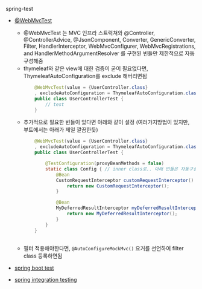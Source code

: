 spring-test

- [@WebMvcTest](https://docs.spring.io/spring-boot/docs/2.7.10/reference/htmlsingle/#features.testing.spring-boot-applications.spring-mvc-tests)
  - @WebMvcTest 는 MVC 인프라 스트럭쳐와 @Controller, @ControllerAdvice, @JsonComponent, Converter, GenericConverter, Filter, HandlerInterceptor, WebMvcConfigurer, WebMvcRegistrations, and HandlerMethodArgumentResolver 를 구현된 빈들만 제한적으로 자동구성해줌
  - thymeleaf와 같은 view에 대한 검증이 굳이 필요없다면, ThymeleafAutoConfiguration를 exclude 해버리면됨
    ```java
        @WebMvcTest(value = {UserController.class}
        , excludeAutoConfiguration = ThymeleafAutoConfiguration.class)
        public class UserControllerTest { 
            // test
        }
    ```
  - 추가적으로 필요한 빈들이 있다면 아래와 같이 설정 (여러가지방법이 있지만, 부트에서는 아래가 제일 깔끔한듯)
    ```java
        @WebMvcTest(value = {UserController.class}
        , excludeAutoConfiguration = ThymeleafAutoConfiguration.class)
        public class UserControllerTest { 

            @TestConfiguration(proxyBeanMethods = false)
            static class Config { // inner class로.. 아래 빈들은 자동구성으로 못찾은 대상
                @Bean
                CustomRequestInterceptor customRequestInterceptor() {
                    return new CustomRequestInterceptor();
                }

                @Bean
                MyDeferredResultInterceptor myDeferredResultInterceptor() {
                    return new MyDeferredResultInterceptor();
                }
            }
        }
        
    ```
  - 필터 적용해야한다면, `@AutoConfigureMockMvc()` 요거를 선언하여 filter class 등록하면됨


- [spring boot test](https://docs.spring.io/spring-boot/docs/2.7.10/reference/htmlsingle/#features.testing)
- [spring integration testing](https://docs.spring.io/spring-framework/docs/5.3.26/reference/html/testing.html#integration-testing)